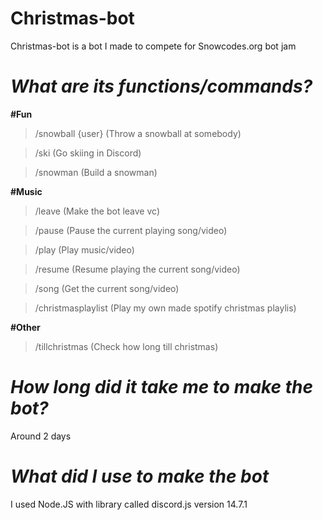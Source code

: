 ﻿# Christmas-bot

Christmas-bot is a bot I made to compete for Snowcodes.org bot jam

# ***What are its functions/commands?***

**#Fun**

>/snowball {user} (Throw a snowball at somebody)

>/ski  (Go skiing in Discord)

>/snowman (Build a snowman)

**#Music**

>/leave (Make the bot leave vc)

>/pause (Pause the current playing song/video)

>/play (Play music/video)

>/resume (Resume playing the current song/video)

>/song (Get the current song/video)

>/christmasplaylist (Play my own made spotify christmas playlis)

**#Other**

>/tillchristmas (Check how long till christmas)

# ***How long did it take me to make the bot?***
Around 2 days
# ***What did I use to make the bot***
I used Node.JS with library called discord.js version 14.7.1
